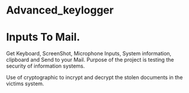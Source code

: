 # Advanced_keylogger

# Inputs To Mail.
Get Keyboard, ScreenShot, Microphone Inputs, System information, clipboard and Send to your Mail. Purpose of the project is testing the security of information systems.

Use of cryptographic to incrypt and decrypt the stolen documents in the victims system.
